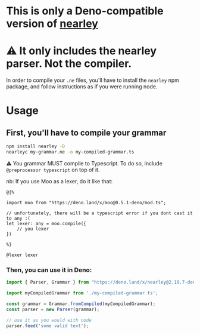 # This is only a Deno-compatible version of [nearley](https://github.com/kach/nearley)

# ⚠ It only includes the nearley parser. Not the compiler.

In order to compile your `.ne` files, you'll have to install the `nearley` npm package, and follow instructions as if you were running node.

# Usage

## First, you'll have to compile your grammar

```bash
npm install nearley -D
nearleyc my-grammar.ne -o my-compiled-grammar.ts
```

⚠ You grammar MUST compile to Typescript. To do so, include `@preprocessor typescript` on top of it.

nb: If you use Moo as a lexer, do it like that:

```nearley
@{%

import moo from "https://deno.land/x/moo@0.5.1-deno/mod.ts";

// unfortunately, there will be a typescript error if you dont cast it to any :(
let lexer: any = moo.compile({
    // you lexer
})

%}

@lexer lexer
```

### Then, you can use it in Deno:

```typescript
import { Parser, Grammar } from "https://deno.land/x/nearley@2.19.7-deno/mod.ts";

import myCompiledGrammar from './my-compiled-grammar.ts';

const grammar = Grammar.fromCompiled(myCompiledGrammar);
const parser = new Parser(grammar);

// use it as you would with node
parser.feed('some valid text');
```
